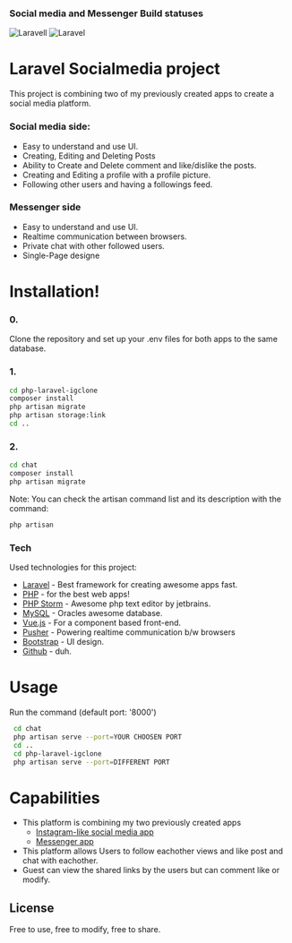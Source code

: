 ### Social media and Messenger Build statuses
![Laravell](https://github.com/MilanMolnar/Laravel-instagram-like-project/workflows/Laravel/badge.svg) ![Laravel](https://github.com/MilanMolnar/Vue-messenger-app/workflows/Laravel/badge.svg)

# Laravel Socialmedia project
This project is combining two of my previously created apps to create a social media platform.

  ### Social media side:
* Easy to understand and use UI.
* Creating, Editing and Deleting Posts
* Ability to Create and Delete comment and like/dislike the posts.
* Creating and Editing a profile with a profile picture.
* Following other users and having a followings feed.   

### Messenger side
* Easy to understand and use UI.
* Realtime communication between browsers.
* Private chat with other followed users.
* Single-Page designe
#

# Installation!
### 0.
Clone the repository and set up your .env files for both apps to the same database.
### 1.
```sh
cd php-laravel-igclone
composer install
php artisan migrate
php artisan storage:link
cd ..
```
### 2.
```sh
cd chat
composer install
php artisan migrate
```
Note: You can check the artisan command list and its description with the command:
```sh
php artisan
```

### Tech

Used technologies for this project:

* [Laravel] - Best framework for creating awesome apps fast.
* [PHP] - for the best web apps!
* [PHP Storm] - Awesome php text editor by jetbrains.
* [MySQL] - Oracles awesome database.
* [Vue.js] - For a component based front-end.
* [Pusher] - Powering realtime communication b/w browsers
* [Bootstrap] - UI design.
* [Github] - duh.

# Usage
Run the command (default port: '8000')
```sh
 cd chat
 php artisan serve --port=YOUR CHOOSEN PORT
 cd ..
 cd php-laravel-igclone
 php artisan serve --port=DIFFERENT PORT
```

# Capabilities
* This platform is combining my two previously created apps
    * [Instagram-like social media app]
    * [Messenger app]
* This platform allows Users to follow eachother views and like post and chat with eachother.
* Guest can view the shared links by the users but can comment like or modify.


License
----
Free to use, free to modify, free to share.

[//]: # (These are reference links used in the body of this note and get stripped out when the markdown processor does its job. There is no need to format nicely because it shouldn't be seen. Thanks SO - http://stackoverflow.com/questions/4823468/store-comments-in-markdown-syntax)


   [MySQL]: <https://www.mysql.com/>
   [Github]: <https://github.com/>
   [Bootstrap]: <https://getbootstrap.com/>
   [jQuery]: <http://jquery.com>
   [Laravel]: <https://laravel.com/>
   [Php]: <https://www.php.net/>
   [PHP storm]: <https://www.jetbrains.com/phpstorm/>
   [Vue.js]: <https://vuejs.org/>
   [Pusher]: <https://pusher.com/>
   [Instagram-like social media app]: <https://github.com/MilanMolnar/Laravel-instagram-like-project>
   [Messenger app]: <https://github.com/MilanMolnar/Vue-messenger-app>
   
   
